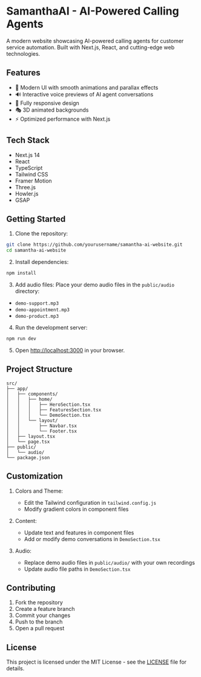 # SamanthaAI - AI-Powered Calling Agents

A modern website showcasing AI-powered calling agents for customer service automation. Built with Next.js, React, and cutting-edge web technologies.

## Features

- 🎨 Modern UI with smooth animations and parallax effects
- 🔊 Interactive voice previews of AI agent conversations
- 📱 Fully responsive design
- 🎭 3D animated backgrounds
- ⚡ Optimized performance with Next.js

## Tech Stack

- Next.js 14
- React
- TypeScript
- Tailwind CSS
- Framer Motion
- Three.js
- Howler.js
- GSAP

## Getting Started

1. Clone the repository:

```bash
git clone https://github.com/yourusername/samantha-ai-website.git
cd samantha-ai-website
```

2. Install dependencies:

```bash
npm install
```

3. Add audio files:
   Place your demo audio files in the `public/audio` directory:

- `demo-support.mp3`
- `demo-appointment.mp3`
- `demo-product.mp3`

4. Run the development server:

```bash
npm run dev
```

5. Open [http://localhost:3000](http://localhost:3000) in your browser.

## Project Structure

```
src/
├── app/
│   ├── components/
│   │   ├── home/
│   │   │   ├── HeroSection.tsx
│   │   │   ├── FeaturesSection.tsx
│   │   │   └── DemoSection.tsx
│   │   └── layout/
│   │       ├── Navbar.tsx
│   │       └── Footer.tsx
│   ├── layout.tsx
│   └── page.tsx
├── public/
│   └── audio/
└── package.json
```

## Customization

1. Colors and Theme:

   - Edit the Tailwind configuration in `tailwind.config.js`
   - Modify gradient colors in component files

2. Content:

   - Update text and features in component files
   - Add or modify demo conversations in `DemoSection.tsx`

3. Audio:
   - Replace demo audio files in `public/audio/` with your own recordings
   - Update audio file paths in `DemoSection.tsx`

## Contributing

1. Fork the repository
2. Create a feature branch
3. Commit your changes
4. Push to the branch
5. Open a pull request

## License

This project is licensed under the MIT License - see the [LICENSE](LICENSE) file for details.
